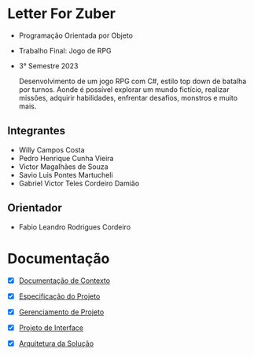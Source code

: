 # Letter For Zuber

* Programação Orientada por Objeto

* Trabalho Final: Jogo de RPG

* 3° Semestre 2023

  Desenvolvimento de um jogo RPG com C#, estilo top down de batalha por turnos. Aonde é possível explorar um mundo fictício, realizar missões, adquirir habilidades, enfrentar desafios, monstros e muito mais.

## Integrantes

* Willy Campos Costa
* Pedro Henrique Cunha Vieira
* Victor Magalhães de Souza
* Savio Luis Pontes Martucheli
* Gabriel Victor Teles Cordeiro Damião

## Orientador

* Fabio Leandro Rodrigues Cordeiro

# Documentação

- [x] <a href="Docs/Documentação de Contexto.md">Documentação de Contexto</a></li>
- [x] <a href="Docs/Especificações de Projeto.md">Especificação do Projeto</a></li>
- [x] <a href="Docs/Gerenciamento de Projeto.md">Gerenciamento de Projeto</a></li>
- [x] <a href="Docs/Projeto de Interface.md">Projeto de Interface</a></li>
- [x] <a href="Docs/Arquitetura da Solução.md">Arquitetura da Solução</a></li>

